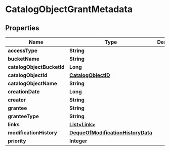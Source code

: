 
# CatalogObjectGrantMetadata

## Properties
Name | Type | Description | Notes
------------ | ------------- | ------------- | -------------
**accessType** | **String** |  |  [optional]
**bucketName** | **String** |  |  [optional]
**catalogObjectBucketId** | **Long** |  |  [optional]
**catalogObjectId** | [**CatalogObjectID**](CatalogObjectID.md) |  |  [optional]
**catalogObjectName** | **String** |  |  [optional]
**creationDate** | **Long** |  |  [optional]
**creator** | **String** |  |  [optional]
**grantee** | **String** |  |  [optional]
**granteeType** | **String** |  |  [optional]
**links** | [**List&lt;Link&gt;**](Link.md) |  |  [optional]
**modificationHistory** | [**DequeOfModificationHistoryData**](DequeOfModificationHistoryData.md) |  |  [optional]
**priority** | **Integer** |  |  [optional]



